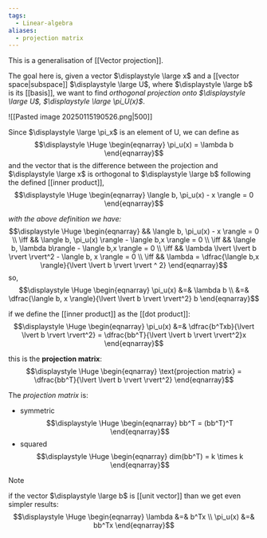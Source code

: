 ```yaml
---
tags:
  - Linear-algebra
aliases:
  - projection matrix
---
```

This is a generalisation of [[Vector projection]].

The goal here is, given a vector $\displaystyle \large x$ and a [[vector space|subspace]] $\displaystyle \large U$, where $\displaystyle \large b$ is its [[basis]], we want to find *orthogonal projection onto $\displaystyle \large U$, $\displaystyle \large \pi_U(x)$*.

![[Pasted image 20250115190526.png|500]]

Since $\displaystyle \large \pi_x$ is an element of U, we can define as
$$\displaystyle \Huge \begin{eqnarray}
\pi_u(x) = \lambda b
\end{eqnarray}$$
and the vector that is the difference between the projection and $\displaystyle \large x$ is orthogonal to $\displaystyle \large b$ following the defined [[inner product]],
$$\displaystyle \Huge \begin{eqnarray} 
\langle b, \pi_u(x) - x \rangle = 0
\end{eqnarray}$$


*with the above definition we have:*
$$\displaystyle \Huge \begin{eqnarray} 
&& \langle b, \pi_u(x) - x \rangle = 0
\\ \iff &&
\langle b, \pi_u(x) \rangle - \langle b,x \rangle = 0
\\ \iff &&
\langle b, \lambda b\rangle - \langle b,x \rangle = 0
\\ \iff &&
\lambda \lvert \lvert b \rvert \rvert^2 - \langle b, x \rangle = 0
\\ \iff &&
\lambda = \dfrac{\langle b,x \rangle}{\lvert \lvert b \rvert \rvert ^ 2}
\end{eqnarray}$$
so, 
$$\displaystyle \Huge \begin{eqnarray} 
\pi_u(x) &=& \lambda b
\\ &=&
\dfrac{\langle b, x \rangle}{\lvert \lvert b \rvert \rvert^2} b
\end{eqnarray}$$

if we define the [[inner product]] as the [[dot product]]:
$$\displaystyle \Huge \begin{eqnarray} 
\pi_u(x) &=& 
\dfrac{b^Txb}{\lvert \lvert b \rvert \rvert^2} = 
\dfrac{bb^T}{\lvert \lvert b \rvert \rvert^2}x
\end{eqnarray}$$

this is the **projection matrix**:
$$\displaystyle \Huge \begin{eqnarray} 
\text{projection matrix} = \dfrac{bb^T}{\lvert \lvert b \rvert \rvert^2}
\end{eqnarray}$$

The *projection matrix* is:
- symmetric
$$\displaystyle \Huge \begin{eqnarray} 
bb^T = (bb^T)^T
\end{eqnarray}$$
- squared 
$$\displaystyle \Huge \begin{eqnarray} 
dim(bb^T) = k \times k
\end{eqnarray}$$

>[!note]
>if the vector $\displaystyle \large b$ is [[unit vector]] than we get even simpler results:
>$$\displaystyle \Huge \begin{eqnarray} 
>\lambda &=& b^Tx 
>\\
>\pi_u(x) &=& bb^Tx
>\end{eqnarray}$$
